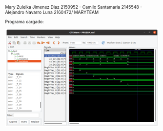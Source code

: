 Mary Zuleika Jimenez Diaz 2150952 - Camilo Santamaria 2145548 - Alejandro Navarro Luna 2160472/ MARYTEAM 

Programa cargado:

![programa cargado](https://github.com/Computer-Architecture-I-UIS/full-processor-maryteam/blob/master/gtk1.png)
